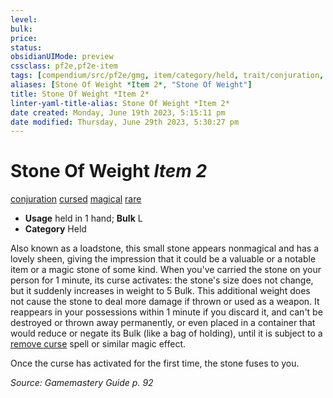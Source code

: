 ```yaml
---
level:
bulk:
price:
status:
obsidianUIMode: preview
cssclass: pf2e,pf2e-item
tags: [compendium/src/pf2e/gmg, item/category/held, trait/conjuration, trait/cursed, trait/magical, trait/rare]
aliases: [Stone Of Weight *Item 2*, "Stone Of Weight"]
title: Stone Of Weight *Item 2*
linter-yaml-title-alias: Stone Of Weight *Item 2*
date created: Monday, June 19th 2023, 5:15:11 pm
date modified: Thursday, June 29th 2023, 5:30:27 pm
---
```


# Stone Of Weight *Item 2*

[conjuration](rules/traits/conjuration.md) [cursed](rules/traits/cursed-gmg.md) [magical](rules/traits/magical.md) [rare](rules/traits/rare.md)  

- **Usage** held in 1 hand; **Bulk** L
- **Category** Held

Also known as a loadstone, this small stone appears nonmagical and has a lovely sheen, giving the impression that it could be a valuable or a notable item or a magic stone of some kind. When you've carried the stone on your person for 1 minute, its curse activates: the stone's size does not change, but it suddenly increases in weight to 5 Bulk. This additional weight does not cause the stone to deal more damage if thrown or used as a weapon. It reappears in your possessions within 1 minute if you discard it, and can't be destroyed or thrown away permanently, or even placed in a container that would reduce or negate its Bulk (like a bag of holding), until it is subject to a [remove curse](compendium/spells/remove-curse.md) spell or similar magic effect.

Once the curse has activated for the first time, the stone fuses to you.

*Source: Gamemastery Guide p. 92*
